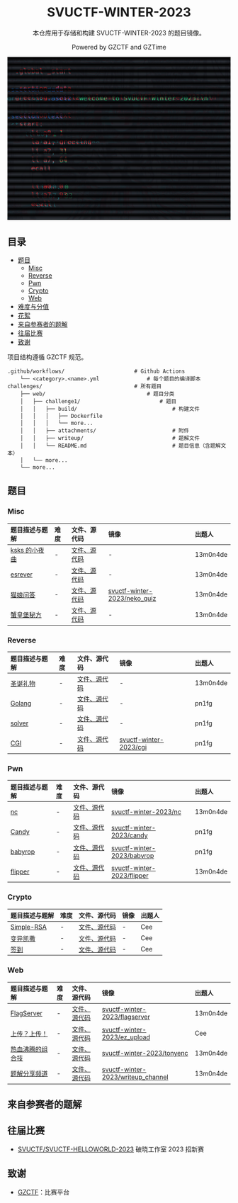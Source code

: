 <div align="center">

# SVUCTF-WINTER-2023

本仓库用于存储和构建 SVUCTF-WINTER-2023 的题目镜像。

Powered by GZCTF and GZTime

![poster](assets/glitched_poster.png)

</div>

## 目录

- [题目](#%E9%A2%98%E7%9B%AE)
  - [Misc](#Misc)
  - [Reverse](#Reverse)
  - [Pwn](#Pwn)
  - [Crypto](#Crytpo)
  - [Web](#Web)
- [难度与分值](#%E9%9A%BE%E5%BA%A6%E4%B8%8E%E5%88%86%E5%80%BC)
- [花絮](#%E8%8A%B1%E7%B5%AE)
- [来自参赛者的题解](#%E6%9D%A5%E8%87%AA%E5%8F%82%E8%B5%9B%E8%80%85%E7%9A%84%E9%A2%98%E8%A7%A3)
- [往届比赛](#%E5%BE%80%E5%B1%8A%E6%AF%94%E8%B5%9B)
- [致谢](#%E8%87%B4%E8%B0%A2)

项目结构遵循 GZCTF 规范。

```
.github/workflows/                      # Github Actions
    └── <category>.<name>.yml               # 每个题目的编译脚本
challenges/                             # 所有题目
    ├── web/                                # 题目分类
    │   ├── challenge1/                         # 题目
    │   │   ├── build/                              # 构建文件
    │   │   │   ├── Dockerfile
    │   │   │   └── more...
    │   │   ├── attachments/                        # 附件
    │   │   ├── writeup/                            # 题解文件    
    │   │   └── README.md                           # 题目信息（含题解文本）
    │   └── more...
    └── more...
```

## 题目

### Misc

| 题目描述与题解 | 难度 | 文件、源代码 | 镜像 | 出题人 |
|:---|:---|:---|:---|:---|
| [ksks 的小夜曲](challenges/misc/midi/README.md) | - | [文件、源代码](challenges/misc/midi/build) | - | 13m0n4de |
| [esrever](challenges/misc/esrever/README.md) | - | [文件、源代码](challenges/misc/esrever/attachments) | - | 13m0n4de |
| [猫娘问答](challenges/misc/neko_quiz/README.md) | - | [文件、源代码](challenges/misc/neko_quiz/build) | [svuctf-winter-2023/neko_quiz](https://ghcr.io/svuctf/svuctf-winter-2023/neko_quiz) | 13m0n4de |
| [蟹皇堡秘方](challenges/misc/cyberchef_recipe/README.md) | - | [文件、源代码](challenges/misc/cyberchef_recipe/build) | - | 13m0n4de |

### Reverse

| 题目描述与题解 | 难度 | 文件、源代码 | 镜像 | 出题人 |
|:---|:---|:---|:---|:---|
| [圣诞礼物](challenges/reverse/christmas_gift/README.md) | - | [文件、源代码](challenges/reverse/christmas_gift/attachments) | - | 13m0n4de |
| [Golang](challenges/reverse/Golang/README.md) | - | [文件、源代码](challenges/reverse/Golang/build) | - | pn1fg |
| [solver](challenges/reverse/Solver/README.md) | - | [文件、源代码](challenges/reverse/Solver/build) | - | pn1fg |
| [CGI](challenges/reverse/CGI/README.md) | - | [文件、源代码](challenges/reverse/CGI/build) | [svuctf-winter-2023/cgi](https://ghcr.io/svuctf/svuctf-winter-2023/cgi:latest) | pn1fg |

### Pwn

| 题目描述与题解 | 难度 | 文件、源代码 | 镜像 | 出题人 |
|:---|:---|:---|:---|:---|
| [nc](challenges/pwn/nc/README.md) | - | [文件、源代码](challenges/pwn/nc/build) | [svuctf-winter-2023/nc](https://ghcr.io/svuctf/svuctf-winter-2023/nc:latest) | 13m0n4de |
| [Candy](challenges/pwn/candy/README.md) | - | [文件、源代码](challenges/pwn/candy/build) | [svuctf-winter-2023/candy](https://ghcr.io/svuctf/svuctf-winter-2023/candy) | pn1fg |
| [babyrop](challenges/pwn/babyrop/README.md) | - | [文件、源代码](challenges/pwn/babyrop/build) | [svuctf-winter-2023/babyrop](https://ghcr.io/svuctf/svuctf-winter-2023/babyrop) | pn1fg |
| [flipper](challenges/pwn/flipper/README.md) | - | [文件、源代码](challenges/pwn/flipper/build) | [svuctf-winter-2023/flipper](https://ghcr.io/svuctf/svuctf-winter-2023/flipper:latest) | 13m0n4de |

### Crypto

| 题目描述与题解 | 难度 | 文件、源代码 | 镜像 | 出题人 |
|:---|:---|:---|:---|:---|
| [Simple-RSA](challenges/crypto/simple_rsa/README.md) | - | [文件、源代码](challenges/crypto/simple_rsa/attachments) | - | Cee |
| [变异凯撒](challenges/crypto/BY_Caesar/README.md) | - | [文件、源代码](challenges/crypto/BY_Caesar/attachments) | - | Cee |
| [签到](challenges/crypto/qiandao/README.md) | - | [文件、源代码](challenges/crypto/qiandao/attachments) | - | Cee |

### Web

| 题目描述与题解 | 难度 | 文件、源代码 | 镜像 | 出题人 |
|:---|:---|:---|:---|:---|
| [FlagServer](challenges/web/flagserver/README.md) | - | [文件、源代码](challenges/web/flagserver/build) | [svuctf-winter-2023/flagserver](https://ghcr.io/svuctf/svuctf-winter-2023/flagserver:latest) | 13m0n4de |
| [上传？上传！](challenges/web/ez_upload/README.md) | - | [文件、源代码](challenges/web/ez_upload/build) | [svuctf-winter-2023/ez_upload](https://ghcr.io/svuctf/svuctf-winter-2023/ez_upload:latest) | Cee |
| [热血沸腾的组合技](challenges/web/tonyenc/README.md) | - | [文件、源代码](challenges/web/tonyenc/build) | [svuctf-winter-2023/tonyenc](https://ghcr.io/svuctf/svuctf-winter-2023/tonyenc:latest) | 13m0n4de |
| [题解分享频道](challenges/web/writeup_channel/README.md) | - | [文件、源代码](challenges/web/writeup_channel/build) | [svuctf-winter-2023/writeup_channel](https://ghcr.io/svuctf/svuctf-winter-2023/writeup_channel:latest) | 13m0n4de |## 花絮

## 来自参赛者的题解

## 往届比赛

- [SVUCTF/SVUCTF-HELLOWORLD-2023](https://github.com/SVUCTF/SVUCTF-HELLOWORLD-2023) 破晓工作室 2023 招新赛

## 致谢

- [GZCTF](https://github.com/GZTimeWalker/GZCTF/)：比赛平台
